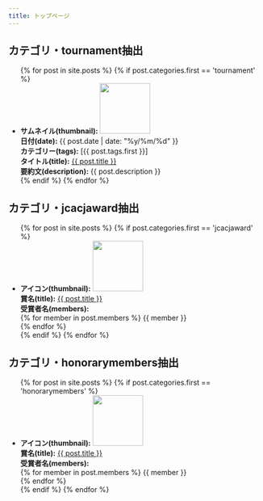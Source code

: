 ```yaml
---
title: トップページ
---
```




<h2>カテゴリ・tournament抽出</h2>
<ul>
  {% for post in site.posts %}
    {% if post.categories.first == 'tournament' %}
    <li>
      <div><b>サムネイル(thumbnail):</b> <img src="{{ post.thumbnail }}" style="width:100px;" alt=""></div>
      <div><b>日付(date):</b> {{ post.date | date: "%y/%m/%d" }}</div>
      <div><b>カテゴリー(tags):</b> [{{ post.tags.first }}]</div>
      <div><b>タイトル(title):</b> <a href="{{ post.url | relative_url }}">{{ post.title }}</a></div>
      <div><b>要約文(description):</b> {{ post.description }}</div>
    </li>
    {% endif %}
  {% endfor %}
</ul>


<h2>カテゴリ・jcacjaward抽出</h2>
<ul>
  {% for post in site.posts %}
    {% if post.categories.first == 'jcacjaward' %}
    <li>
      <div><b>アイコン(thumbnail):</b> <img src="{{ post.thumbnail }}" style="width:100px;" alt=""></div>
      <div><b>賞名(title):</b> <a href="{{ post.url | relative_url }}">{{ post.title }}</a></div>
      <div>
        <b>受賞者名(members):</b> <br>
        {% for member in post.members %}
        {{ member }}<br>
        {% endfor %}
      </div>
    </li>
    {% endif %}
  {% endfor %}
</ul>


<h2>カテゴリ・honorarymembers抽出</h2>
<ul>
  {% for post in site.posts %}
    {% if post.categories.first == 'honorarymembers' %}
    <li>
      <div><b>アイコン(thumbnail):</b> <img src="{{ post.thumbnail }}" style="width:100px;" alt=""></div>
      <div><b>賞名(title):</b> <a href="{{ post.url | relative_url }}">{{ post.title }}</a></div>
      <div>
        <b>受賞者名(members):</b> <br>
        {% for member in post.members %}
        {{ member }}<br>
        {% endfor %}
      </div>
    </li>
    {% endif %}
  {% endfor %}
</ul>
